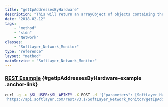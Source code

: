 ```yaml
---
title: "getIpAddressesByHardware"
description: "This will return an arrayObject of objects containing the ipaddresses.  Using an string parameter you can send a partial ipaddress to search within a given ipaddress.  You can also set the max limit as well using the setting the resultLimit. "
date: "2018-02-12"
tags:
    - "method"
    - "sldn"
    - "Network"
classes:
    - "SoftLayer_Network_Monitor"
type: "reference"
layout: "method"
mainService : "SoftLayer_Network_Monitor"
---
```


### [REST Example](#getIpAddressesByHardware-example) <a href="/article/rest/"><i class="fas fa-question"></i></a> {#getIpAddressesByHardware-example .anchor-link} 
```bash
curl -g -u $SL_USER:$SL_APIKEY -X POST -d '{"parameters": [SoftLayer_Hardware, string]}' \
'https://api.softlayer.com/rest/v3.1/SoftLayer_Network_Monitor/getIpAddressesByHardware'
```
